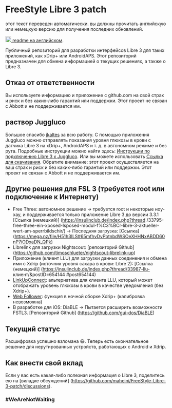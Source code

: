 
# FreeStyle Libre 3 patch

этот текст переведен автоматически. вы должны прочитать английскую или немецкую версию для получения последних обновлений.

<a href="README.md"><img alt="EN" src="https://user-images.githubusercontent.com/65506676/190852356-073bf576-6e3a-45f3-a658-be1c4a8d7286.png" width="18px" /> readme на английском</a>.

Публичный репозиторий для разработки интерфейсов Libre 3 для таких приложений, как xDrip+ или AndroidAPS. Этот репозиторий предназначен для обмена информацией о текущих решениях, а также о Libre 3.

## Отказ от ответственности

Вы используете информацию и приложение с github.com на свой страх и риск и без каких-либо гарантий или поддержки. Этот проект не связан с Abbott и не поддерживается им.

## раствор Juggluco

Большое спасибо [jkaltes](http://jkaltes.byethost16.com/) за всю работу. С помощью приложения Juggluco можно отправлять показания уровня глюкозы в крови с датчика Libre 3 на xDrip+, AndroidAPS и т. д. в автономном режиме и без рута. Подробные инструкции можно найти здесь: [Инструкции по подключению Libre 3 к Juggluco](./Juggluco-solution/juggluco-direct-instructions/en/instructions.md). Или вы можете использовать [Ссылка для скачивания](./Juggluco-solution/versions/latest/Juggluco.apk?raw=1). Обратите внимание: этот проект осуществляется на ваш страх и риск и без каких-либо гарантий или поддержки. Этот проект не связан с Abbott и не поддерживается им.

## Другие решения для FSL 3 (требуется root или подключение к Интернету)

- Free Three: автономное решение -> требуется root и некоторые ноу-хау, и поддерживается только приложение Libre 3 до версии 3.3.1 [Ссылка (немецкий)] (https://insulinclub.de/index.php?thread /33795-free-three-ein-xposed-lsposed-modul-f%C3%BCr-libre-3-aktueller-wert-am-sperrbildschir/)
       -> Последняя загрузка: [Ссылка] (https://mega.nz/file/H51h3ILS#65mfhvDvPbtnbdWSOeXHHNxABDD60nP7iODxaDN_QPk)
- Librelink для загрузки Nightscout: [репозиторий Github] (https://github.com/timoschlueter/nightscout-librelink-up)
- Приложение (клиент LLU) для загрузки данных соединения и обмена ими с Xdrip (источник уровня сахара в крови: Libre 2): [Ссылка (немецкий)] (https://insulinclub.de/index.php?thread/33987-llu- клиент/&postID=654144 #post654144)
- [LinkUpConnect](https://github.com/cmtjk/LinkUpConnect): альтернатива для клиента LLU, который может отображать уровень глюкозы в крови в качестве уведомления (без Xdrip+).
- [Web Follower](https://xdrip.readthedocs.io/en/latest/install/webfollower/): функция в ночной сборке Xdrip+ (калибровка невозможна)
- В разработке для iOS: DiaBLE -> Пытается расширить возможности FSTL3. [Репозиторий Github] (https://github.com/gui-dos/DiaBLE)

## Текущий статус

Расшифровка успешно взломана :smiley:. Теперь есть окончательное решение для нерутированных устройств, работающих с Android и Xdrip.

## Как внести свой вклад

Если у вас есть какая-либо полезная информация о Libre 3, поделитесь ею на [вкладке обсуждений] (https://github.com/maheini/FreeStyle-Libre-3-patch/discussions).

### #WeAreNotWaiting